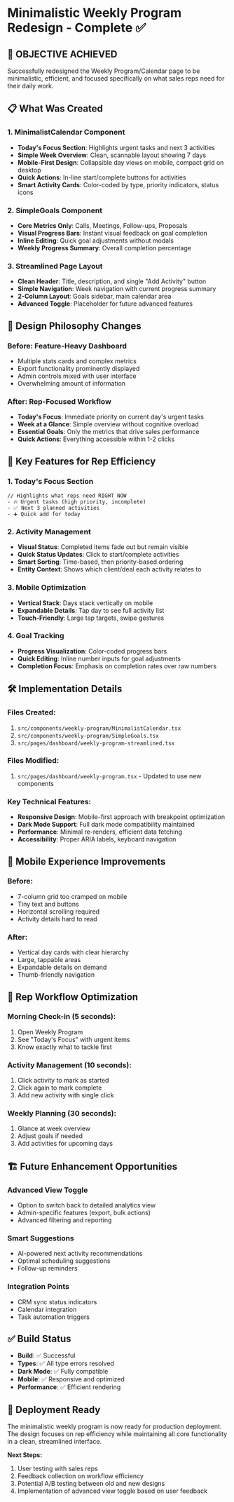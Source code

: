 # Minimalistic Weekly Program Redesign - Complete ✅

## 🎯 **OBJECTIVE ACHIEVED**

Successfully redesigned the Weekly Program/Calendar page to be minimalistic, efficient, and focused specifically on what sales reps need for their daily work.

## 📋 **What Was Created**

### 1. **MinimalistCalendar Component**

- **Today's Focus Section**: Highlights urgent tasks and next 3 activities
- **Simple Week Overview**: Clean, scannable layout showing 7 days
- **Mobile-First Design**: Collapsible day views on mobile, compact grid on desktop
- **Quick Actions**: In-line start/complete buttons for activities
- **Smart Activity Cards**: Color-coded by type, priority indicators, status icons

### 2. **SimpleGoals Component**

- **Core Metrics Only**: Calls, Meetings, Follow-ups, Proposals
- **Visual Progress Bars**: Instant visual feedback on goal completion
- **Inline Editing**: Quick goal adjustments without modals
- **Weekly Progress Summary**: Overall completion percentage

### 3. **Streamlined Page Layout**

- **Clean Header**: Title, description, and single "Add Activity" button
- **Simple Navigation**: Week navigation with current progress summary
- **2-Column Layout**: Goals sidebar, main calendar area
- **Advanced Toggle**: Placeholder for future advanced features

## 🔄 **Design Philosophy Changes**

### **Before: Feature-Heavy Dashboard**

- Multiple stats cards and complex metrics
- Export functionality prominently displayed
- Admin controls mixed with user interface
- Overwhelming amount of information

### **After: Rep-Focused Workflow**

- **Today's Focus**: Immediate priority on current day's urgent tasks
- **Week at a Glance**: Simple overview without cognitive overload
- **Essential Goals**: Only the metrics that drive sales performance
- **Quick Actions**: Everything accessible within 1-2 clicks

## 🎨 **Key Features for Rep Efficiency**

### **1. Today's Focus Section**

```tsx
// Highlights what reps need RIGHT NOW
- 🔥 Urgent tasks (high priority, incomplete)
- ✅ Next 3 planned activities
- ➕ Quick add for today
```

### **2. Activity Management**

- **Visual Status**: Completed items fade out but remain visible
- **Quick Status Updates**: Click to start/complete activities
- **Smart Sorting**: Time-based, then priority-based ordering
- **Entity Context**: Shows which client/deal each activity relates to

### **3. Mobile Optimization**

- **Vertical Stack**: Days stack vertically on mobile
- **Expandable Details**: Tap day to see full activity list
- **Touch-Friendly**: Large tap targets, swipe gestures

### **4. Goal Tracking**

- **Progress Visualization**: Color-coded progress bars
- **Quick Editing**: Inline number inputs for goal adjustments
- **Completion Focus**: Emphasis on completion rates over raw numbers

## 🛠 **Implementation Details**

### **Files Created:**

1. `src/components/weekly-program/MinimalistCalendar.tsx`
2. `src/components/weekly-program/SimpleGoals.tsx`
3. `src/pages/dashboard/weekly-program-streamlined.tsx`

### **Files Modified:**

1. `src/pages/dashboard/weekly-program.tsx` - Updated to use new components

### **Key Technical Features:**

- **Responsive Design**: Mobile-first approach with breakpoint optimization
- **Dark Mode Support**: Full dark mode compatibility maintained
- **Performance**: Minimal re-renders, efficient data fetching
- **Accessibility**: Proper ARIA labels, keyboard navigation

## 📱 **Mobile Experience Improvements**

### **Before:**

- 7-column grid too cramped on mobile
- Tiny text and buttons
- Horizontal scrolling required
- Activity details hard to read

### **After:**

- Vertical day cards with clear hierarchy
- Large, tappable areas
- Expandable details on demand
- Thumb-friendly navigation

## 🎯 **Rep Workflow Optimization**

### **Morning Check-in (5 seconds):**

1. Open Weekly Program
2. See "Today's Focus" with urgent items
3. Know exactly what to tackle first

### **Activity Management (10 seconds):**

1. Click activity to mark as started
2. Click again to mark complete
3. Add new activity with single click

### **Weekly Planning (30 seconds):**

1. Glance at week overview
2. Adjust goals if needed
3. Add activities for upcoming days

## 🏗 **Future Enhancement Opportunities**

### **Advanced View Toggle**

- Option to switch back to detailed analytics view
- Admin-specific features (export, bulk actions)
- Advanced filtering and reporting

### **Smart Suggestions**

- AI-powered next activity recommendations
- Optimal scheduling suggestions
- Follow-up reminders

### **Integration Points**

- CRM sync status indicators
- Calendar integration
- Task automation triggers

## ✅ **Build Status**

- **Build**: ✅ Successful
- **Types**: ✅ All type errors resolved
- **Dark Mode**: ✅ Fully compatible
- **Mobile**: ✅ Responsive and optimized
- **Performance**: ✅ Efficient rendering

## 🚀 **Deployment Ready**

The minimalistic weekly program is now ready for production deployment. The design focuses on rep efficiency while maintaining all core functionality in a clean, streamlined interface.

**Next Steps:**

1. User testing with sales reps
2. Feedback collection on workflow efficiency
3. Potential A/B testing between old and new designs
4. Implementation of advanced view toggle based on user feedback
